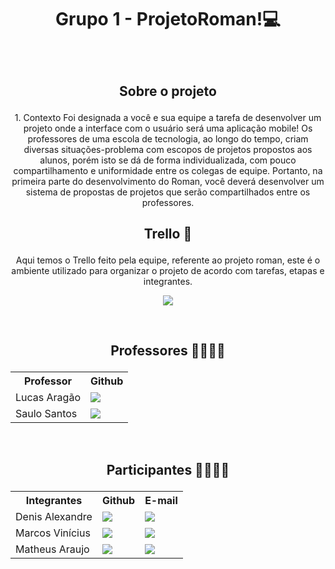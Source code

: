 # <p align="center"> Grupo 1 - ProjetoRoman!💻 </p>
&nbsp;

## <p align="center">Sobre o projeto </p>
<p align="center">1. Contexto
Foi designada a você e sua equipe a tarefa de desenvolver um projeto onde a
interface com o usuário será uma aplicação mobile!
Os professores de uma escola de tecnologia, ao longo do tempo, criam diversas
situações-problema com escopos de projetos propostos aos alunos, porém isto se dá
de forma individualizada, com pouco compartilhamento e uniformidade entre os
colegas de equipe.
Portanto, na primeira parte do desenvolvimento do Roman, você deverá
desenvolver um sistema de propostas de projetos que serão compartilhados entre os
professores.</p>


## <p align="center">Trello 📝</p>
<p align="center">Aqui temos o Trello feito pela equipe, referente ao projeto roman, este é o ambiente utilizado para organizar o projeto de acordo com tarefas, etapas e integrantes.</p>


<p align="center"><a href="https://trello.com/b/YOjIZy1Q/desafio-roman"> <img src="https://img.shields.io/badge/Trello-0052CC?style=for-the-badge&logo=trello&logoColor=white" /> </a></p>





&nbsp;
&nbsp;

## <p align="center">Professores 👨‍🏫👨‍🏫</p>
<table align="center">
  <tr>
    <th>Professor</th>
    <th>Github</th>
  </tr>
  <tr>
    <td>Lucas Aragão</td>
    <td> <a href="https://github.com/LUCASDESENVOLVEDOR"> <img src="https://img.shields.io/badge/GitHub-100000?style=for-the-badge&logo=github&logoColor=white" /> </a></td>
  </tr>
  <tr>
    <td>Saulo Santos</td>
    <td><a href="https://github.com/Saulomsantos"> <img src="https://img.shields.io/badge/GitHub-100000?style=for-the-badge&logo=github&logoColor=white" /> </a> </td>
  </tr>
</table>

&nbsp;
&nbsp;

## <p align="center">Participantes 👦👦👦👦</p>
<table align="center">
  <tr>
    <th>Integrantes</th>
    <th>Github</th>
    <th>E-mail</th>
  </tr>
  <tr>
    <td>Denis Alexandre</td>
    <td> <a href="https://github.com/Denis-kingod"> <img src="https://img.shields.io/badge/GitHub-100000?style=for-the-badge&logo=github&logoColor=white" /> </a> </td>
    <td><a href="mailto:denis.alexandre200295@gmail.com"> <img src="https://img.shields.io/badge/Gmail-D14836?style=for-the-badge&logo=gmail&logoColor=white" /> </a></td>
  </tr>
  <tr>
    <td>Marcos Vinícius</td>
    <td><a href="https://github.com/Marcaum04"> <img src="https://img.shields.io/badge/GitHub-100000?style=for-the-badge&logo=github&logoColor=white" /> </a></td>
    <td><a href="mailto:mvinicius.oliveira04@gmail.com"> <img src="https://img.shields.io/badge/Gmail-D14836?style=for-the-badge&logo=gmail&logoColor=white" /> </a></td>
  </tr>
   <tr>
    <td> Matheus Araujo </td>
    <td><a href="https://github.com/maatheuss0"> <img src="https://img.shields.io/badge/GitHub-100000?style=for-the-badge&logo=github&logoColor=white" /> </a> </td>
    <td><a href="mailto:matheusaraujoms.machado@gmail.com"> <img src="https://img.shields.io/badge/Gmail-D14836?style=for-the-badge&logo=gmail&logoColor=white" /> </a></td>
  </tr>
</table>
